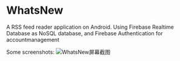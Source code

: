 # WhatsNew

A RSS feed reader application on Android. Using Firebase Realtime Database as NoSQL database, and Firebase Authentication for accountmanagement

Some screenshots:
![WhatsNew屏幕截图](https://user-images.githubusercontent.com/28642469/110744523-ed68cc80-828d-11eb-8c68-649746c17565.png)
